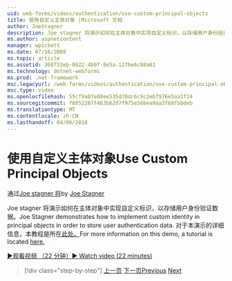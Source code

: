 ```yaml
---
uid: web-forms/videos/authentication/use-custom-principal-objects
title: 使用自定义主体对象 |Microsoft 文档
author: JoeStagner
description: Joe stagner 将演示如何在主体对象中实现自定义标识，以存储用户身份验证数据。 有关此演示中，详细信息...
ms.author: aspnetcontent
manager: wpickett
ms.date: 07/16/2008
ms.topic: article
ms.assetid: 368733eb-0822-4b97-8e5a-127be6c88a61
ms.technology: dotnet-webforms
ms.prod: .net-framework
msc.legacyurl: /web-forms/videos/authentication/use-custom-principal-objects
msc.type: video
ms.openlocfilehash: 55cf9a07e08ee535d70dc6c9c2ebf976e5aa1f24
ms.sourcegitcommit: f8852267f463b62d7f975e56bea9aa3f68fbbdeb
ms.translationtype: MT
ms.contentlocale: zh-CN
ms.lasthandoff: 04/06/2018
---
```

<a name="use-custom-principal-objects"></a><span data-ttu-id="9ecfe-104">使用自定义主体对象</span><span class="sxs-lookup"><span data-stu-id="9ecfe-104">Use Custom Principal Objects</span></span>
====================
<span data-ttu-id="9ecfe-105">通过[Joe stagner 将](https://github.com/JoeStagner)</span><span class="sxs-lookup"><span data-stu-id="9ecfe-105">by [Joe Stagner](https://github.com/JoeStagner)</span></span>

<span data-ttu-id="9ecfe-106">Joe stagner 将演示如何在主体对象中实现自定义标识，以存储用户身份验证数据。</span><span class="sxs-lookup"><span data-stu-id="9ecfe-106">Joe Stagner demonstrates how to implement custom identity in principal objects in order to store user authentication data.</span></span> <span data-ttu-id="9ecfe-107">对于本演示的详细信息，本教程是所在[此处。](../../overview/older-versions-security/introduction/forms-authentication-configuration-and-advanced-topics-vb.md)</span><span class="sxs-lookup"><span data-stu-id="9ecfe-107">For more information on this demo, a tutorial is located [here.](../../overview/older-versions-security/introduction/forms-authentication-configuration-and-advanced-topics-vb.md)</span></span>

[<span data-ttu-id="9ecfe-108">&#9654;观看视频 （22 分钟）</span><span class="sxs-lookup"><span data-stu-id="9ecfe-108">&#9654; Watch video (22 minutes)</span></span>](https://channel9.msdn.com/Blogs/ASP-NET-Site-Videos/use-custom-principal-objects)

> [!div class="step-by-step"]
> <span data-ttu-id="9ecfe-109">[上一页](add-custom-data-to-the-authentication-method.md)
> [下一页](understanding-aspnet-memberships.md)</span><span class="sxs-lookup"><span data-stu-id="9ecfe-109">[Previous](add-custom-data-to-the-authentication-method.md)
[Next](understanding-aspnet-memberships.md)</span></span>
